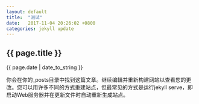 ```yaml
---
layout: default
title:  "测试"
date:   2017-11-04 20:26:02 +0800
categories: jekyll update
---
```

<h2>{{ page.title }}</h2>
<p>{{ page.date | date_to_string }}</p>
你会在你的_posts目录中找到这篇文章。继续编辑并重新构建网站以查看您的更改。您可以用许多不同的方式重建站点，但最常见的方式是运行jekyll serve，即启动Web服务器并在更新文件时自动重新生成站点。

